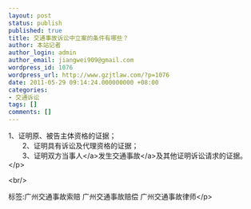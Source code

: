 ```yaml
---
layout: post
status: publish
published: true
title: 交通事故诉讼中立案的条件有哪些？
author: 本站记者
author_login: admin
author_email: jiangwei909@gmail.com
wordpress_id: 1076
wordpress_url: http://www.gzjtlaw.com/?p=1076
date: 2011-05-29 09:14:24.000000000 +08:00
categories:
- 交通诉讼
tags: []
comments: []
---
```

<p>1、证明原、被告主体资格的证据； <br>　　2、证明具有诉讼及代理资格的证据； <br>　　3、证明双方<a>当事人<&#47;a>发生<a>交通事故<&#47;a>及其他证明诉讼请求的证据。 <br><&#47;p><br&#47;><p>标签:广州交通事故索赔 广州交通事故赔偿 广州交通事故律师<&#47;p>
